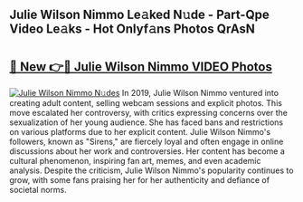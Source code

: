 ## Julie Wilson Nimmo Le𝚊ked N𝚞de - Part-Qpe Video Le𝚊ks - Hot Onlyf𝚊ns Photos QrAsN

# <h2><a href="http://ac29278.deff.icu/?id=Julie+Wilson+Nimmo">🔗 New 👉🔴 Julie Wilson Nimmo VIDEO Photos</a></h2>

[![Julie Wilson Nimmo N𝚞des](https://i.imgur.com/rIISA9y.gif)](http://ac29278.deff.icu/?id=Julie+Wilson+Nimmo)
In 2019, Julie Wilson Nimmo ventured into creating adult content, selling webcam sessions and explicit photos. This move escalated her controversy, with critics expressing concerns over the sexualization of her young audience. She has faced bans and restrictions on various platforms due to her explicit content. Julie Wilson Nimmo's followers, known as "Sirens," are fiercely loyal and often engage in online discussions about her work and controversies. Her content has become a cultural phenomenon, inspiring fan art, memes, and even academic analysis. Despite the criticism, Julie Wilson Nimmo's popularity continues to grow, with some fans praising her for her authenticity and defiance of societal norms.
